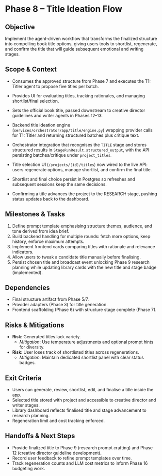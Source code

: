 # Phase 8 – Title Ideation Flow

## Objective
Implement the agent-driven workflow that transforms the finalized structure into compelling book title options, giving users tools to shortlist, regenerate, and confirm the title that will guide subsequent emotional and writing stages.

## Scope & Context
- Consumes the approved structure from Phase 7 and executes the T1: Titler agent to propose five titles per batch.
- Provides UI for evaluating titles, tracking rationales, and managing shortlist/final selection.
- Sets the official book title, passed downstream to creative director guidelines and writer agents in Phases 12–13.

- Backend title ideation engine (`services/orchestrator/app/title/engine.py`) wrapping provider calls for T1: Titler and returning structured batches plus critique text.
- Orchestrator integration that recognises the `TITLE` stage and stores structured results in `StageRunResult.structured_output`, with the API persisting batches/critique under `project_titles`.
- Title selection UI (`/projects/[id]/titles`) now wired to the live API: users regenerate options, manage shortlist, and confirm the final title.
- Shortlist and final choice persist in Postgres so refreshes and subsequent sessions keep the same decisions.
- Confirming a title advances the project to the RESEARCH stage, pushing status updates back to the dashboard.

## Milestones & Tasks
1. Define prompt template emphasising structure themes, audience, and tone derived from idea brief.
2. Build backend handling for multiple rounds: fetch more options, keep history, enforce maximum attempts.
3. Implement frontend cards comparing titles with rationale and relevance indicators.
4. Allow users to tweak a candidate title manually before finalising.
5. Persist chosen title and broadcast event unlocking Phase 9 research planning while updating library cards with the new title and stage badge (implemented).

## Dependencies
- Final structure artifact from Phase 5/7.
- Provider adapters (Phase 3) for title generation.
- Frontend scaffolding (Phase 6) with structure stage complete (Phase 7).

## Risks & Mitigations
- **Risk**: Generated titles lack variety.
  - *Mitigation*: Use temperature adjustments and optional prompt hints for diversity.
- **Risk**: User loses track of shortlisted titles across regenerations.
  - *Mitigation*: Maintain dedicated shortlist panel with clear status badges.

## Exit Criteria
- Users can generate, review, shortlist, edit, and finalise a title inside the app.
- Selected title stored with project and accessible to creative director and writer stages.
- Library dashboard reflects finalised title and stage advancement to research planning.
- Regeneration limit and cost tracking enforced.

## Handoffs & Next Steps
- Provide finalized title to Phase 9 (research prompt crafting) and Phase 12 (creative director guideline development).
- Record user feedback to refine prompt templates over time.
- Track regeneration counts and LLM cost metrics to inform Phase 16 budgeting work.
